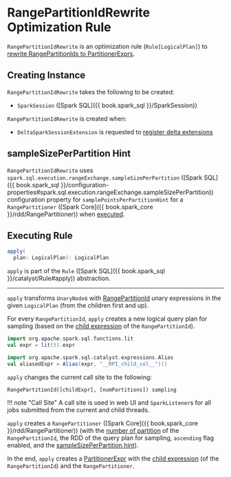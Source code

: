 # RangePartitionIdRewrite Optimization Rule

`RangePartitionIdRewrite` is an optimization rule (`Rule[LogicalPlan]`) to [rewrite RangePartitionIds to PartitionerExprs](#apply).

## Creating Instance

`RangePartitionIdRewrite` takes the following to be created:

* <span id="session"> `SparkSession` ([Spark SQL]({{ book.spark_sql }}/SparkSession))

`RangePartitionIdRewrite` is created when:

* `DeltaSparkSessionExtension` is requested to [register delta extensions](../../DeltaSparkSessionExtension.md#apply)

## <span id="sampleSizeHint"><span id="sampleSizePerPartition"> sampleSizePerPartition Hint

`RangePartitionIdRewrite` uses `spark.sql.execution.rangeExchange.sampleSizePerPartition` ([Spark SQL]({{ book.spark_sql }}/configuration-properties#spark.sql.execution.rangeExchange.sampleSizePerPartition)) configuration property for `samplePointsPerPartitionHint` for a `RangePartitioner` ([Spark Core]({{ book.spark_core }}/rdd/RangePartitioner)) when [executed](#apply).

## <span id="apply"> Executing Rule

```scala
apply(
  plan: LogicalPlan): LogicalPlan
```

`apply` is part of the `Rule` ([Spark SQL]({{ book.spark_sql }}/catalyst/Rule#apply)) abstraction.

---

`apply` transforms `UnaryNode`s with [RangePartitionId](RangePartitionId.md) unary expressions in the given `LogicalPlan` (from the children first and up).

For every `RangePartitionId`, `apply` creates a new logical query plan for sampling (based on the [child expression](RangePartitionId.md#child) of the `RangePartitionId`).

```scala
import org.apache.spark.sql.functions.lit
val expr = lit(5).expr

import org.apache.spark.sql.catalyst.expressions.Alias
val aliasedExpr = Alias(expr, "__RPI_child_col__")()
```

`apply` changes the current call site to the following:

```text
RangePartitionId([childExpr], [numPartitions]) sampling
```

!!! note "Call Site"
    A call site is used in web UI and `SparkListener`s for all jobs submitted from the current and child threads.

`apply` creates a `RangePartitioner` ([Spark Core]({{ book.spark_core }}/rdd/RangePartitioner)) (with the [number of partition](RangePartitionId.md#numPartitions) of the `RangePartitionId`, the RDD of the query plan for sampling, `ascending` flag enabled, and the [sampleSizePerPartition hint](#sampleSizeHint)).

In the end, `apply` creates a [PartitionerExpr](PartitionerExpr.md) with the [child expression](RangePartitionId.md#child) (of the `RangePartitionId`) and the `RangePartitioner`.
